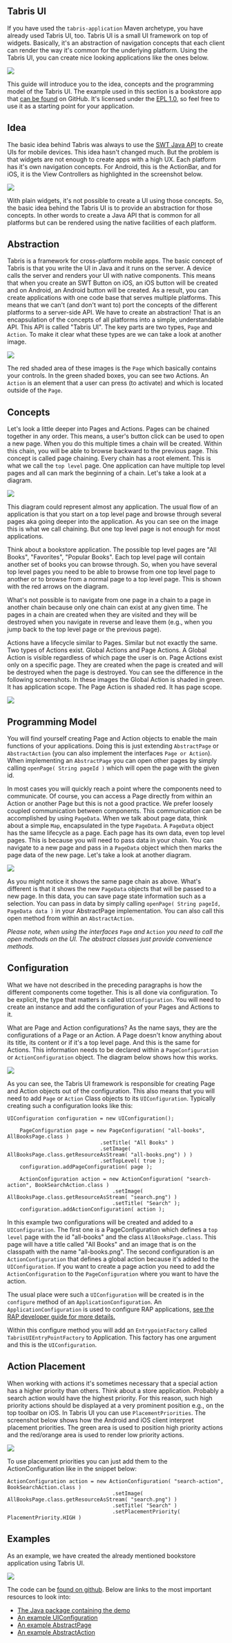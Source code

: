 ## Tabris UI

If you have used the `tabris-application` Maven archetype, you have already used Tabris UI, too. Tabris UI is a small UI framework on top of widgets. Basically, it's an abstraction of navigation concepts that each client can render the way it's common for the underlying platform. Using the Tabris UI, you can create nice looking applications like the ones below.

![](images/tabris-ui-apps.png)

This guide will introduce you to the idea, concepts and the programming model of the Tabris UI. The example used in this section is a bookstore app that [can be found](https://github.com/eclipsesource/tabris-demos/tree/master/com.eclipsesource.tabris.demos/src/com/eclipsesource/tabris/demos/ui) on GitHub. It's licensed under the [EPL 1.0](https://www.eclipse.org/legal/epl-v10.html), so feel free to use it as a starting point for your application.

## Idea

The basic idea behind Tabris was always to use the [SWT Java API](https://eclipse.org/swt) to create UIs for mobile devices. This idea hasn't changed much. But the problem is that widgets are not enough to create apps with a high UX. Each platform has it's own navigation concepts. For Android, this is the ActionBar, and for iOS, it is the View Controllers as highlighted in the screenshot below.

![](images/ui-concepts.png)

With plain widgets, it's not possible to create a UI using those concepts. So, the basic idea behind the Tabris UI is to provide an abstraction for those concepts. In other words to create a Java API that is common for all platforms but can be rendered using the native facilities of each platform.

## Abstraction

Tabris is a framework for cross-platform mobile apps. The basic concept of Tabris is that you write the UI in Java and it runs on the server. A device calls the server and renders your UI with native components. This means that when you create an SWT Button on iOS, an iOS button will be created and on Android, an Android button will be created. As a result, you can create applications with one code base that serves multiple platforms. This means that we can't (and don't want to) port the concepts of the different platforms to a server-side API. We have to create an abstraction! That is an encapsulation of the concepts of all platforms into a simple, understandable API. This API is called "Tabris UI". The key parts are two types, `Page` and `Action`. To make it clear what these types are we can take a look at another image.

![](images/areas.png)

The red shaded area of these images is the `Page` which basically contains your controls. In the green shaded boxes, you can see two Actions. An `Action` is an element that a user can press (to activate) and which is located outside of the `Page`.

## Concepts

Let's look a little deeper into Pages and Actions. Pages can be chained together in any order. This means, a user's button click can be used to open a new page. When you do this multiple times a chain will be created. Within this chain, you will be able to browse backward to the previous page. This concept is called page chaining. Every chain has a root element. This is what we call the `top level` page. One application can have multiple top level pages and all can mark the beginning of a chain. Let's take a look at a diagram.

![](images/pages.png)

This diagram could represent almost any application. The usual flow of an application is that you start on a top level page and browse through several pages aka going deeper into the application. As you can see on the image this is what we call chaining. But one top level page is not enough for most applications.

Think about a bookstore application. The possible top level pages are "All Books", "Favorites", "Popular Books". Each top level page will contain another set of books you can browse through. So, when you have several top level pages you need to be able to browse from one top level page to another or to browse from a normal page to a top level page. This is shown with the red arrows on the diagram.

What's not possible is to navigate from one page in a chain to a page in another chain because only one chain can exist at any given time. The pages in a chain are created when they are visited and they will be destroyed when you navigate in reverse and leave them (e.g., when you jump back to the top level page or the previous page).

Actions have a lifecycle similar to Pages. Similar but not exactly the same. Two types of Actions exist. Global Actions and Page Actions. A Global Action is visible regardless of which page the user is on. Page Actions exist only on a specific page. They are created when the page is created and will be destroyed when the page is destroyed. You can see the difference in the following screenshots. In these images the Global Action is shaded in green. It has application scope. The Page Action is shaded red. It has page scope.

![](images/actions.png)

##  Programming Model

You will find yourself creating Page and Action objects to enable the main functions of your applications. Doing this is just extending `AbstractPage` or `AbstractAction` (you can also implement the interfaces `Page or Action`). When implementing an `AbstractPage` you can open other pages by simply calling `openPage( String pageId )` which will open the page with the given id.

In most cases you will quickly reach a point where the components need to communicate. Of course, you can access a Page directly from within an Action or another Page but this is not a good practice. We prefer loosely coupled communication between components. This communication can be accomplished by using `PageData`. When we talk about page data, think about a simple `Map`, encapsulated in the type `PageData`. A `PageData` object has the same lifecycle as a page. Each page has its own data, even top level pages. This is because you will need to pass data in your chain. You can navigate to a new page and pass in a `PageData` object which then marks the page data of the new page. Let's take a look at another diagram.

![](images/data.png)

As you might notice it shows the same page chain as above. What's different is that it shows the new `PageData` objects that will be passed to a new page. In this data, you can save page state information such as a selection. You can pass in data by simply calling `openPage( String pageId, PageData data )` in your AbstractPage implementation. You can also call this open method from within an `AbstractAction`.

_Please note, when using the interfaces_ `Page` _and_ `Action` _you need to call the open methods on the UI. The abstract classes just provide convenience methods._

## Configuration

What we have not described in the preceding paragraphs is how the different components come together. This is all done via configuration. To be explicit, the type that matters is called `UIConfiguration`. You will need to create an instance and add the configuration of your Pages and Actions to it.

What are Page and Action configurations? As the name says, they are the configurations of a Page or an Action. A Page doesn't know anything about its title, its content or if it's a top level page. And this is the same for Actions. This information needs to be declared within a `PageConfiguration` or `ActionConfiguration` object. The diagram below shows how this works.

![](images/configuration.png)

As you can see, the Tabris UI framework is responsible for creating Page and Action objects out of the configuration. This also means that you will need to add `Page` or `Action` Class objects to its `UIConfiguration`. Typically creating such a configuration looks like this:

```
UIConfiguration configuration = new UIConfiguration();

	PageConfiguration page = new PageConfiguration( "all-books", AllBooksPage.class )
	                          .setTitle( "All Books" )
	                          .setImage( AllBooksPage.class.getResourceAsStream( "all-books.png") ) )
	                          .setTopLevel( true );
	configuration.addPageConfiguration( page );

	ActionConfiguration action = new ActionConfiguration( "search-action", BookSearchAction.class )
	                              .setImage( AllBooksPage.class.getResourceAsStream( "search.png") )
	                              .setTitle( "Search" );
	configuration.addActionConfiguration( action );
```

In this example two configurations will be created and added to a `UIConfiguration`. The first one is a PageConfiguration which defines a `top level` page with the id "all-books" and the class `AllBooksPage.class`. This page will have a title called "All Books" and an image that is on the classpath with the name "all-books.png". The second configuration is an `ActionConfiguration` that defines a global action because it's added to the `UIConfiguration`. If you want to create a page action you need to add the `ActionConfiguration` to the `PageConfiguration` where you want to have the action.

The usual place were such a `UIConfiguration` will be created is in the `configure` method of an `ApplicationConfiguration`. An `ApplicationConfiguration` is used to configure RAP applications, [see the RAP developer guide for more details.](https://eclipse.org/rap/developers-guide/devguide.php?topic=application-configuration.html&version=2.2)

Within this configure method you will add an `EntrypointFactory` called `TabrisUIEntryPointFactory` to Application. This factory has one argument and this is the `UIConfiguration`.

## Action Placement

When working with actions it's sometimes necessary that a special action has a higher priority than others. Think about a store application. Probably a search action would have the highest priority. For this reason, such high priority actions should be displayed at a very prominent position e.g., on the top toolbar on iOS. In Tabris UI you can use `PlacementPriorities`. The screenshot below shows how the Android and iOS client interpret placement priorities. The green area is used to position high priority actions and the red/orange area is used to render low priority actions.

![](images/action-placement.png)

To use placement priorities you can just add them to the ActionConfiguration like in the snippet below:

```
ActionConfiguration action = new ActionConfiguration( "search-action", BookSearchAction.class )
	                              .setImage( AllBooksPage.class.getResourceAsStream( "search.png") )
	                              .setTitle( "Search" )
	                              .setPlacementPriority( PlacementPriority.HIGH )
```

## Examples

As an example, we have created the already mentioned bookstore application using Tabris UI.

![](images/example.png)

The code can be [found on github](https://github.com/eclipsesource/tabris-demos). Below are links to the most important resources to look into:

- [The Java package containing the demo](https://github.com/eclipsesource/tabris-demos/tree/master/com.eclipsesource.tabris.demos/src/com/eclipsesource/tabris/demos/ui)
- [An example UIConfiguration](https://github.com/eclipsesource/tabris-demos/blob/master/com.eclipsesource.tabris.demos/src/com/eclipsesource/tabris/demos/entrypoints/UiDemo.java)
- [An example AbstractPage](https://github.com/eclipsesource/tabris-demos/blob/master/com.eclipsesource.tabris.demos/src/com/eclipsesource/tabris/demos/ui/BookDetailsPage.java)
- [An example AbstractAction](https://github.com/eclipsesource/tabris-demos/blob/master/com.eclipsesource.tabris.demos/src/com/eclipsesource/tabris/demos/ui/ShareAction.java)
